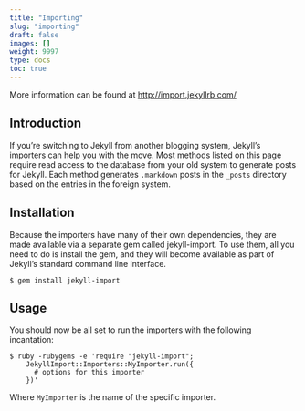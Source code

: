 ```yaml
---
title: "Importing"
slug: "importing"
draft: false
images: []
weight: 9997
type: docs
toc: true
---
```


More information can be found at http://import.jekyllrb.com/

## Introduction
If you’re switching to Jekyll from another blogging system, Jekyll’s importers can help you with the move. Most methods listed on this page require read access to the database from your old system to generate posts for Jekyll. Each method generates `.markdown` posts in the `_posts` directory based on the entries in the foreign system.

## Installation
Because the importers have many of their own dependencies, they are made available via a separate gem called jekyll-import. To use them, all you need to do is install the gem, and they will become available as part of Jekyll’s standard command line interface.

`$ gem install jekyll-import`

## Usage
You should now be all set to run the importers with the following incantation:
```
$ ruby -rubygems -e 'require "jekyll-import";
    JekyllImport::Importers::MyImporter.run({
      # options for this importer
    })'
```
Where `MyImporter` is the name of the specific importer.

